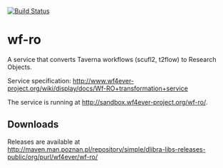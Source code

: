 [![Build Status](https://buildhive.cloudbees.com/job/wf4ever/job/wf-ro/badge/icon)](https://buildhive.cloudbees.com/job/wf4ever/job/wf-ro/)

wf-ro
=========

A service that converts Taverna workflows (scufl2, t2flow) to Research Objects.

Service specification: http://www.wf4ever-project.org/wiki/display/docs/Wf-RO+transformation+service

The service is running at http://sandbox.wf4ever-project.org/wf-ro/.

Downloads
---------

Releases are available at http://maven.man.poznan.pl/repository/simple/dlibra-libs-releases-public/org/purl/wf4ever/wf-ro/
